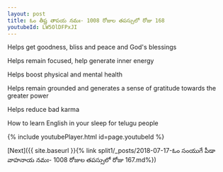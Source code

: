 ```yaml
---
layout: post
title: ఓం తీష్ణ తాపయ నమః- 1008 రోజుల తపస్సులో రోజు 168
youtubeId: LW5OlDFPxJI
---
```

 
 
Helps get goodness, bliss and peace and God's blessings
 
Helps remain focused, help generate inner energy 
 
Helps boost physical and mental health 
 
Helps remain grounded and generates a sense of gratitude towards the greater power 
 
Helps reduce bad karma
 
How to learn English in your sleep for telugu people
 
 
 
 


{% include youtubePlayer.html id=page.youtubeId %}
 
[Next]({{ site.baseurl }}{% link split1/_posts/2018-07-17-ఓం సంయుగే పీడా వాహనాయ నమః- 1008 రోజుల తపస్సులో రోజు 167.md%})
 
